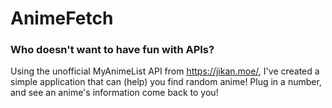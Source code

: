 # AnimeFetch
 
### Who doesn't want to have fun with APIs?
Using the unofficial MyAnimeList API from https://jikan.moe/, I've created a simple application that can (help) you find random anime! Plug in a number, and see an anime's information come back to you!
